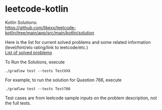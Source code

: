 # leetcode-kotlin

Kotlin Solutions:  
https://github.com/likexx/leetcode-kotlin/tree/main/app/src/main/kotlin/solution

Here is the list for current solved problems and some related information (level/hint/elo rating/link to leetcode/etc.)  
[List of solved problems](./app/solution_list.md)

To Run the Solutions, execute
```
./gradlew test --tests TestXXX
```
For example, to run the solution for Question 766, execute  
```
./gradlew test --tests Test766
```
  
Test cases are from leetcode sample inputs on the problem description, not the full tests.